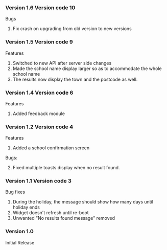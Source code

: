 ### Version 1.6 Version code 10
Bugs

1. Fix crash on upgrading from old version to new versions

### Version 1.5 Version code 9
Features

1. Switched to new API after server side changes
2. Made the school name display larger so as to accommodate the whole school name
3. The results now display the town and the postcode as well.

### Version 1.4 Version code 6
Features

1. Added feedback module

### Version 1.2 Version code 4
Features

1. Added a school confirmation screen

Bugs:

2. Fixed multiple toasts display when no result found.

### Version 1.1 Version code 3

Bug fixes

1. During the holiday, the message should show how many days until holiday ends
2. Widget doesn't refresh until re-boot
3. Unwanted "No results found message" removed

### Version 1.0

Initial Release